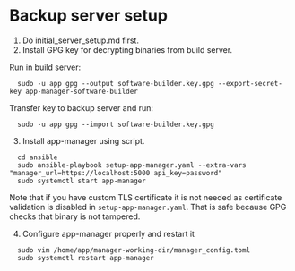 # Backup server setup

1. Do initial_server_setup.md first.
2. Install GPG key for decrypting binaries from build server.

Run in build server:
```
  sudo -u app gpg --output software-builder.key.gpg --export-secret-key app-manager-software-builder
```

Transfer key to backup server and run:
```
  sudo -u app gpg --import software-builder.key.gpg
```

3. Install app-manager using script.

```
  cd ansible
  sudo ansible-playbook setup-app-manager.yaml --extra-vars "manager_url=https://localhost:5000 api_key=password"
  sudo systemctl start app-manager
```

Note that if you have custom TLS certificate it is not needed as
certificate validation is disabled in `setup-app-manager.yaml`. That is safe
because GPG checks that binary is not tampered.

4. Configure app-manager properly and restart it

```
  sudo vim /home/app/manager-working-dir/manager_config.toml
  sudo systemctl restart app-manager
```
